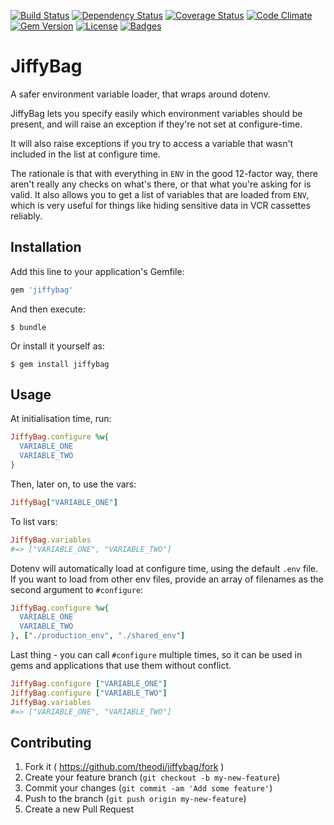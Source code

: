[![Build Status](http://img.shields.io/travis/theodi/jiffybag.svg)](https://travis-ci.org/theodi/jiffybag)
[![Dependency Status](http://img.shields.io/gemnasium/theodi/jiffybag.svg)](https://gemnasium.com/theodi/jiffybag)
[![Coverage Status](http://img.shields.io/coveralls/theodi/jiffybag.svg)](https://coveralls.io/r/theodi/jiffybag)
[![Code Climate](http://img.shields.io/codeclimate/github/theodi/jiffybag.svg)](https://codeclimate.com/github/theodi/jiffybag)
[![Gem Version](http://img.shields.io/gem/v/jiffybag.svg)](https://rubygems.org/gems/jiffybag)
[![License](http://img.shields.io/:license-mit-blue.svg)](http://theodi.mit-license.org)
[![Badges](http://img.shields.io/:badges-7/7-ff6799.svg)](https://github.com/badges/badgerbadgerbadger)

# JiffyBag

A safer environment variable loader, that wraps around dotenv.

JiffyBag lets you specify easily which environment variables should be present,
and will raise an exception if they're not set at configure-time.

It will also raise exceptions if you try to access a variable that wasn't
included in the list at configure time.

The rationale is that with everything in `ENV` in the good 12-factor way, there
aren't really any checks on what's there, or that what you're asking for is valid.
It also allows you to get a list of variables that are loaded from `ENV`, which is
very useful for things like hiding sensitive data in VCR cassettes reliably.

## Installation

Add this line to your application's Gemfile:

```ruby
gem 'jiffybag'
```

And then execute:

    $ bundle

Or install it yourself as:

    $ gem install jiffybag

## Usage

At initialisation time, run:

```ruby
JiffyBag.configure %w{
  VARIABLE_ONE
  VARIABLE_TWO
}
```

Then, later on, to use the vars:

```ruby
JiffyBag["VARIABLE_ONE"]
```

To list vars:
```ruby
JiffyBag.variables
#=> ["VARIABLE_ONE", "VARIABLE_TWO"]
```

Dotenv will automatically load at configure time, using the default `.env` file.
If you want to load from other env files, provide an array of filenames as the
second argument to `#configure`:

```ruby
JiffyBag.configure %w{
  VARIABLE_ONE
  VARIABLE_TWO
}, ["./production_env", "./shared_env"]
```

Last thing - you can call `#configure` multiple times, so it can be used in gems
and applications that use them without conflict.

```ruby
JiffyBag.configure ["VARIABLE_ONE"]
JiffyBag.configure ["VARIABLE_TWO"]
JiffyBag.variables
#=> ["VARIABLE_ONE", "VARIABLE_TWO"]
```

## Contributing

1. Fork it ( https://github.com/theodi/jiffybag/fork )
2. Create your feature branch (`git checkout -b my-new-feature`)
3. Commit your changes (`git commit -am 'Add some feature'`)
4. Push to the branch (`git push origin my-new-feature`)
5. Create a new Pull Request
